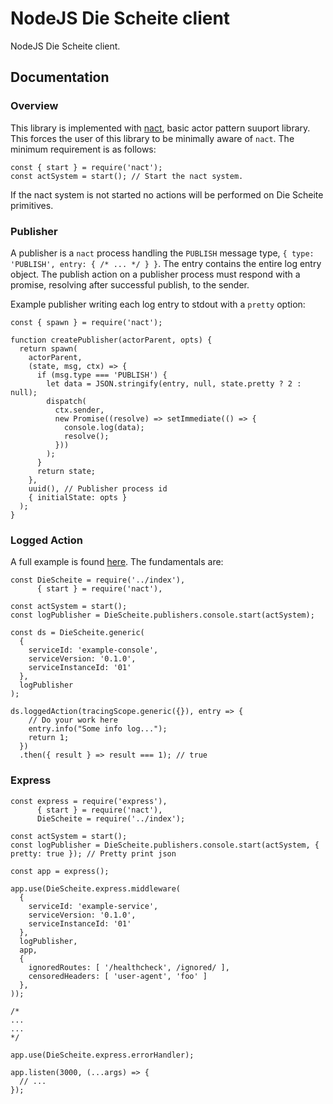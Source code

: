 # NodeJS Die Scheite client
NodeJS Die Scheite client.

## Documentation

### Overview
This library is implemented with [nact](https://github.com/ncthbrt/nact), basic actor pattern suuport library. This
forces the user of this library to be minimally aware of `nact`. The minimum requirement is as follows:

```
const { start } = require('nact');
const actSystem = start(); // Start the nact system.
```

If the nact system is not started no actions will be performed on Die Scheite primitives.

### Publisher

A publisher is a `nact` process handling the `PUBLISH` message type, `{ type: 'PUBLISH', entry: { /* ... */ } }`. The
entry contains the entire log entry object. The publish action on a publisher process must respond with a promise,
resolving after successful publish, to the sender.

Example publisher writing each log entry to stdout with a `pretty` option:
```
const { spawn } = require('nact');

function createPublisher(actorParent, opts) {
  return spawn(
    actorParent,
    (state, msg, ctx) => {
      if (msg.type === 'PUBLISH') {
        let data = JSON.stringify(entry, null, state.pretty ? 2 : null);
        dispatch(
          ctx.sender,
          new Promise((resolve) => setImmediate(() => {
            console.log(data);
            resolve();
          }))
        );
      }
      return state;
    },
    uuid(), // Publisher process id
    { initialState: opts }
  );
}
```

### Logged Action

A full example is found [here](examples/console.js). The fundamentals are:

```
const DieScheite = require('../index'),
      { start } = require('nact'),

const actSystem = start();
const logPublisher = DieScheite.publishers.console.start(actSystem);

const ds = DieScheite.generic(
  {
    serviceId: 'example-console',
    serviceVersion: '0.1.0',
    serviceInstanceId: '01'
  },
  logPublisher
);

ds.loggedAction(tracingScope.generic({}), entry => {
    // Do your work here
    entry.info("Some info log...");
    return 1;
  })
  .then({ result } => result === 1); // true
```

### Express

```
const express = require('express'),
      { start } = require('nact'),
      DieScheite = require('../index');

const actSystem = start();
const logPublisher = DieScheite.publishers.console.start(actSystem, { pretty: true }); // Pretty print json

const app = express();

app.use(DieScheite.express.middleware(
  {
    serviceId: 'example-service',
    serviceVersion: '0.1.0',
    serviceInstanceId: '01'
  },
  logPublisher,
  app,
  {
    ignoredRoutes: [ '/healthcheck', /ignored/ ],
    censoredHeaders: [ 'user-agent', 'foo' ]
  },
));

/*
...
...
*/

app.use(DieScheite.express.errorHandler);

app.listen(3000, (...args) => {
  // ...
});
```
